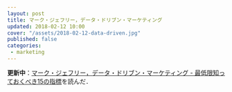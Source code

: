 ```yaml
---
layout: post
title: マーク・ジェフリー，データ・ドリブン・マーケティング
updated: 2018-02-12 10:00
cover: "/assets/2018-02-12-data-driven.jpg"
published: false
categories:
 - marketing
---
```


<i class="fa fa-spinner"></i> **更新中**：[マーク・ジェフリー，データ・ドリブン・マーケティング - 最低限知っておくべき15の指標](http://amzn.asia/6WKHTCO)を読んだ．
